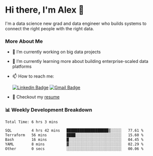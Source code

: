# Hi there, I'm Alex  👋

I'm a data science new grad and data engineer who builds systems to connect the right people with the right data. 

### More About Me

- 🔭 I’m currently working on big data projects
- 🌱 I’m currently learning more about building enterprise-scaled data platforms
- 📫 How to reach me:

  [![Linkedin Badge](https://img.shields.io/badge/LinkedIn-0077B5?style=for-the-badge&logo=linkedin&logoColor=white)](https://www.linkedin.com/in/alex-chen-112523chen/) [![Gmail Badge](https://img.shields.io/badge/Gmail-D14836?style=for-the-badge&logo=gmail&logoColor=white)](mailto:itsalexchen@gmail.com)
- 📝 Checkout my [resume](https://itsalexchen.vercel.app/AlexChenResume.pdf)



### 📊 Weekly Development Breakdown
<!--START_SECTION:waka-->

```txt
Total Time: 6 hrs 3 mins

SQL         4 hrs 42 mins   ███████████████████▒░░░░░   77.61 %
Terraform   56 mins         ████░░░░░░░░░░░░░░░░░░░░░   15.60 %
Bash        16 mins         █░░░░░░░░░░░░░░░░░░░░░░░░   04.45 %
YAML        8 mins          ▓░░░░░░░░░░░░░░░░░░░░░░░░   02.29 %
Other       0 secs          ░░░░░░░░░░░░░░░░░░░░░░░░░   00.06 %
```

<!--END_SECTION:waka-->
